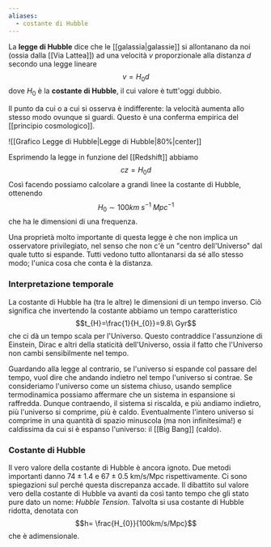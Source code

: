 ```yaml
---
aliases:
  - costante di Hubble
---
```

La **legge di Hubble** dice che le [[galassia|galassie]] si allontanano da noi (ossia dalla [[Via Lattea]]) ad una velocità $v$ proporzionale alla distanza $d$ secondo una legge lineare
$$v=H_{0}d$$
dove $H_{0}$ è la **costante di Hubble**, il cui valore è tutt'oggi dubbio.

Il punto da cui o a cui si osserva è indifferente: la velocità aumenta allo stesso modo ovunque si guardi. Questo è una conferma empirica del [[principio cosmologico]].

![[Grafico Legge di Hubble|Legge di Hubble|80%|center]]

Esprimendo la legge in funzione del [[Redshift]] abbiamo
$$cz=H_{0}d$$
Così facendo possiamo calcolare a grandi linee la costante di Hubble, ottenendo
$$H_{0}\sim100km\;s^{-1}\;Mpc^{-1}$$
che ha le dimensioni di una frequenza.

Una proprietà molto importante di questa legge è che non implica un osservatore privilegiato, nel senso che non c'è un "centro dell'Universo" dal quale tutto si espande. Tutti vedono tutto allontanarsi da sé allo stesso modo; l'unica cosa che conta è la distanza.
### Interpretazione temporale
La costante di Hubble ha (tra le altre) le dimensioni di un tempo inverso. Ciò significa che invertendo la costante abbiamo un tempo caratteristico
$$t_{H}=\frac{1}{H_{0}}=9.8\ Gyr$$
che ci dà un tempo scala per l'Universo. Questo contraddice l'assunzione di Einstein, Dirac e altri della staticità dell'Universo, ossia il fatto che l'Universo non cambi sensibilmente nel tempo.

Guardando alla legge al contrario, se l'universo si espande col passare del tempo, vuol dire che andando indietro nel tempo l'universo si contrae. Se consideriamo l'universo come un sistema chiuso, usando semplice termodinamica possiamo affermare che un sistema in espansione si raffredda. Dunque contraendo, il sistema si riscalda, e più andiamo indietro, più l'universo si comprime, più è caldo. Eventualmente l'intero universo si comprime in una quantità di spazio minuscola (ma non infinitesima!) e caldissima da cui si è espanso l'universo: il [[Big Bang]] (caldo).
### Costante di Hubble
Il vero valore della costante di Hubble è ancora ignoto. Due metodi importanti danno $74\pm1.4$ e $67\pm0.5$ km/s/Mpc rispettivamente. Ci sono spiegazioni sul perché questa discrepanza accade. Il dibattito sul valore vero della costante di Hubble va avanti da così tanto tempo che gli stato pure dato un nome: *Hubble Tension*. Talvolta si usa costante di Hubble ridotta, denotata con
$$h= \frac{H_{0}}{100km/s/Mpc}$$
che è adimensionale.